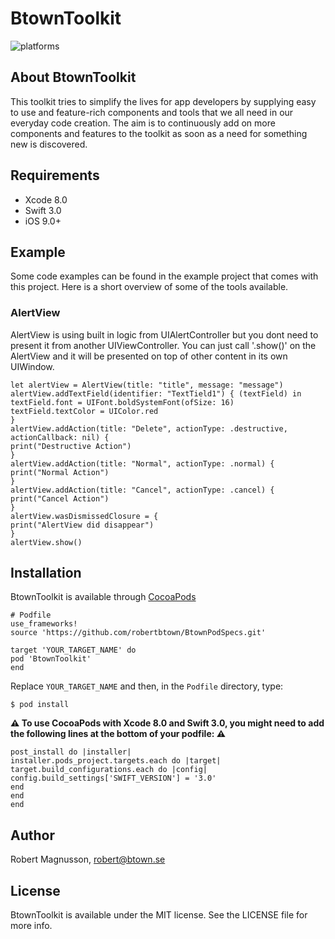 BtownToolkit
======================================
![platforms](https://img.shields.io/badge/platforms-iOS-333333.svg)

## About BtownToolkit
This toolkit tries to simplify the lives for app developers by supplying easy to use and feature-rich components and tools that we all need in our everyday code creation. The aim is to continuously add on more components and features to the toolkit as soon as a need for something new is discovered.

## Requirements
* Xcode 8.0
* Swift 3.0
* iOS 9.0+

## Example
Some code examples can be found in the example project that comes with this project. Here is a short overview of some of the tools available.

### AlertView
AlertView is using built in logic from UIAlertController but you dont need to present it from another UIViewController. You can just call '.show()' on the AlertView and it will be presented on top of other content in its own UIWindow.
```
let alertView = AlertView(title: "title", message: "message")
alertView.addTextField(identifier: "TextTield1") { (textField) in
textField.font = UIFont.boldSystemFont(ofSize: 16)
textField.textColor = UIColor.red
}
alertView.addAction(title: "Delete", actionType: .destructive, actionCallback: nil) {
print("Destructive Action")
}
alertView.addAction(title: "Normal", actionType: .normal) {
print("Normal Action")
}
alertView.addAction(title: "Cancel", actionType: .cancel) {
print("Cancel Action")
}
alertView.wasDismissedClosure = {
print("AlertView did disappear")
}
alertView.show()
```

## Installation
BtownToolkit is available through [CocoaPods](https://guides.cocoapods.org/using/using-cocoapods.html)

```
# Podfile
use_frameworks!
source 'https://github.com/robertbtown/BtownPodSpecs.git'

target 'YOUR_TARGET_NAME' do
pod 'BtownToolkit'
end
```
Replace `YOUR_TARGET_NAME` and then, in the `Podfile` directory, type:
```
$ pod install
```
**:warning: To use CocoaPods with Xcode 8.0 and Swift 3.0, you might need to add the following lines at the bottom of your podfile: :warning:**
```
post_install do |installer|
installer.pods_project.targets.each do |target|
target.build_configurations.each do |config|
config.build_settings['SWIFT_VERSION'] = '3.0'
end
end
end
```

## Author

Robert Magnusson, robert@btown.se

## License

BtownToolkit is available under the MIT license. See the LICENSE file for more info.
